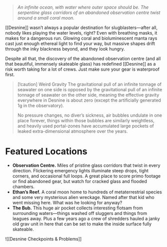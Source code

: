 > *An infinite ocean, with water where outer space should be. The serpentine glass corridors of an abandoned observation centre twist around a small coral moon.*

[[Desnine]] wasn’t always a popular destination for slugblasters—after all, nobody likes playing the water levels, right? Even with breathing masks, it makes for a dangerous run. Glowing coral and bioluminescent manta rays cast just enough ethereal light to find your way, but massive shapes drift through the inky blackness beyond, and they look hungry.

Despite all that, the discovery of the abandoned observation centre (and all that beautiful, immensely skateable glass) has redefined [[Desnine]] as a risk worth taking for a lot of crews. Just make sure your gear is waterproof first.


> [!caution] Weird Gravity
> The gravitational pull of an infinite tonnage of seawater on one side is opposed by the gravitational pull of an infinite tonnage of seawater on the other side, meaning the effective gravity everywhere in Desnine is about zero (except the artificially generated 1g in the observatory).
> 
> No pressure changes, no diver’s sickness, air bubbles undulate in one place forever, things within those bubbles are similarly weightless, and heavily used portal-zones have accumulated large pockets of leaked extra-dimensional atmosphere over the years.

# Featured Locations

- **Observation Centre.** Miles of pristine glass corridors that twist in every direction. Flickering emergency lights illuminate steep drops, tight corners, and occasional full loops. A great place to score primo footage or find abandoned gear, but watch for cracked glass and flooded chambers.
- **Ethan’s Reef.** A coral moon home to hundreds of metaterrestrial species and some very mysterious alien wreckage. Named after that kid who went missing here. What was he looking for anyway?
- **The Bub.** This huge air pocket collects interesting flotsam from surrounding waters—things washed off sluggers and things from leagues away. Plus a few years ago a crew of shredders hauled a janky old grav unit in here that can be set to make the inside surface fully skateable.

![[Desnine Checkpoints & Problems]]